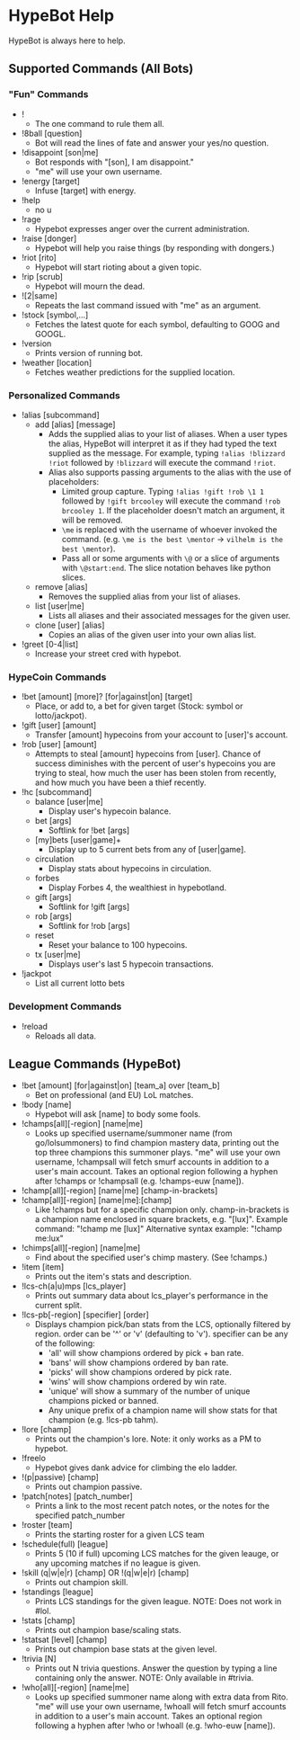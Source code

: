 # HypeBot Help

HypeBot is always here to help.

## Supported Commands (All Bots)

### "Fun" Commands

*   !
    *   The one command to rule them all.
*   !8ball [question]
    *   Bot will read the lines of fate and answer your yes/no question.
*   !disappoint [son|me]
    *   Bot responds with "[son], I am disappoint."
    *   "me" will use your own username.
*   !energy [target]
    *   Infuse [target] with energy.
*   !help
    *   no u
*   !rage
    *   Hypebot expresses anger over the current administration.
*   !raise [donger]
    *   Hypebot will help you raise things (by responding with dongers.)
*   !riot [rito]
    *   Hypebot will start rioting about a given topic.
*   !rip [scrub]
    *   Hypebot will mourn the dead.
*   ![2|same]
    *   Repeats the last command issued with "me" as an argument.
*   !stock [symbol,...]
    *   Fetches the latest quote for each symbol, defaulting to GOOG and GOOGL.
*   !version
    *   Prints version of running bot.
*   !weather [location]
    *   Fetches weather predictions for the supplied location.

### Personalized Commands

*   !alias [subcommand]
    *   add [alias] [message]
        *   Adds the supplied alias to your list of aliases. When a user types
            the alias, HypeBot will interpret it as if they had typed the text
            supplied as the message. For example, typing `!alias !blizzard
            !riot` followed by `!blizzard` will execute the command `!riot`.
        *   Alias also supports passing arguments to the alias with the use of
            placeholders:
            *   Limited group capture. Typing `!alias !gift !rob \1 1` followed
                by `!gift brcooley` will execute the command `!rob brcooley 1`.
                If the placeholder doesn't match an argument, it will be
                removed.
            *   `\me` is replaced with the username of whoever invoked the
                command. (e.g. `\me is the best \mentor` -> `vilhelm is the best
                \mentor`).
            *   Pass all or some arguments with `\@` or a slice of arguments
                with `\@start:end`. The slice notation behaves like python
                slices.
    *   remove [alias]
        *   Removes the supplied alias from your list of aliases.
    *   list [user|me]
        *   Lists all aliases and their associated messages for the given user.
    *   clone [user] [alias]
        *   Copies an alias of the given user into your own alias list.
*   !greet [0-4|list]
    *   Increase your street cred with hypebot.

### HypeCoin Commands

*   !bet [amount] [more]? [for|against|on] [target]
    *   Place, or add to, a bet for given target (Stock: symbol or
        lotto/jackpot).
*   !gift [user] [amount]
    *   Transfer [amount] hypecoins from your account to [user]'s account.
*   !rob [user] [amount]
    *   Attempts to steal [amount] hypecoins from [user]. Chance of success
        diminishes with the percent of user's hypecoins you are trying to steal,
        how much the user has been stolen from recently, and how much you have
        been a thief recently.
*   !hc [subcommand]
    *   balance [user|me]
        *   Display user's hypecoin balance.
    *   bet [args]
        *   Softlink for !bet [args]
    *   [my]bets [user|game]+
        *   Display up to 5 current bets from any of [user|game].
    *   circulation
        *   Display stats about hypecoins in circulation.
    *   forbes
        *   Display Forbes 4, the wealthiest in hypebotland.
    *   gift [args]
        *   Softlink for !gift [args]
    *   rob [args]
        *   Softlink for !rob [args]
    *   reset
        *   Reset your balance to 100 hypecoins.
    *   tx [user|me]
        *   Displays user's last 5 hypecoin transactions.
*   !jackpot
    *   List all current lotto bets

### Development Commands

*   !reload
    *   Reloads all data.

## League Commands (HypeBot)

*   !bet [amount] [for|against|on] [team_a] over [team_b]
    *   Bet on professional (and EU) LoL matches.
*   !body [name]
    *   Hypebot will ask [name] to body some fools.
*   !champs[all][-region] [name|me]
    *   Looks up specified username/summoner name (from go/lolsummoners) to find
        champion mastery data, printing out the top three champions this
        summoner plays. "me" will use your own username, !champsall will fetch
        smurf accounts in addition to a user's main account. Takes an optional
        region following a hyphen after !champs or !champsall (e.g. !champs-euw
        [name]).
*   !champ[all][-region] [name|me] [champ-in-brackets]
*   !champ[all][-region] [name|me]:[champ]
    *   Like !champs but for a specific champion only. champ-in-brackets is a
        champion name enclosed in square brackets, e.g. "[lux]". Example
        command: "!champ me [lux]" Alternative syntax example: "!champ me:lux"
*   !chimps[all][-region] [name|me]
    *   Find about the specified user's chimp mastery. (See !champs.)
*   !item [item]
    *   Prints out the item's stats and description.
*   !lcs-ch(a|u)mps [lcs_player]
    *   Prints out summary data about lcs_player's performance in the current
        split.
*   !lcs-pb[-region] [specifier] [order]
    *   Displays champion pick/ban stats from the LCS, optionally filtered by
        region. order can be '^' or 'v' (defaulting to 'v'). specifier can be
        any of the following:
        *   'all' will show champions ordered by pick + ban rate.
        *   'bans' will show champions ordered by ban rate.
        *   'picks' will show champions ordered by pick rate.
        *   'wins' will show champions ordered by win rate.
        *   'unique' will show a summary of the number of unique champions
            picked or banned.
        *   Any unique prefix of a champion name will show stats for that
            champion (e.g. !lcs-pb tahm).
*   !lore [champ]
    *   Prints out the champion's lore. Note: it only works as a PM to hypebot.
*   !freelo
    *   Hypebot gives dank advice for climbing the elo ladder.
*   !(p|passive) [champ]
    *   Prints out champion passive.
*   !patch[notes] [patch_number]
    *   Prints a link to the most recent patch notes, or the notes for the
        specified patch_number
*   !roster [team]
    *   Prints the starting roster for a given LCS team
*   !schedule(full) [league]
    *   Prints 5 (10 if full) upcoming LCS matches for the given leauge, or any
        upcoming matches if no league is given.
*   !skill (q|w|e|r) [champ] OR !(q|w|e|r) [champ]
    *   Prints out champion skill.
*   !standings [league]
    *   Prints LCS standings for the given league. NOTE: Does not work in #lol.
*   !stats [champ]
    *   Prints out champion base/scaling stats.
*   !statsat [level] [champ]
    *   Prints out champion base stats at the given level.
*   !trivia [N]
    *   Prints out N trivia questions. Answer the question by typing a line
        containing only the answer. NOTE: Only available in #trivia.
*   !who[all][-region] [name|me]
    *   Looks up specified summoner name along with extra data from Rito. "me"
        will use your own username, !whoall will fetch smurf accounts in
        addition to a user's main account. Takes an optional region following a
        hyphen after !who or !whoall (e.g. !who-euw [name]).
